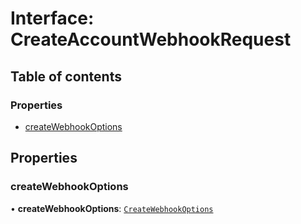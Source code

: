 # Interface: CreateAccountWebhookRequest

## Table of contents

### Properties

- [createWebhookOptions](CreateAccountWebhookRequest.md#createwebhookoptions)

## Properties

### <a id="createwebhookoptions" name="createwebhookoptions"></a> createWebhookOptions

• **createWebhookOptions**: [`CreateWebhookOptions`](CreateWebhookOptions.md)
